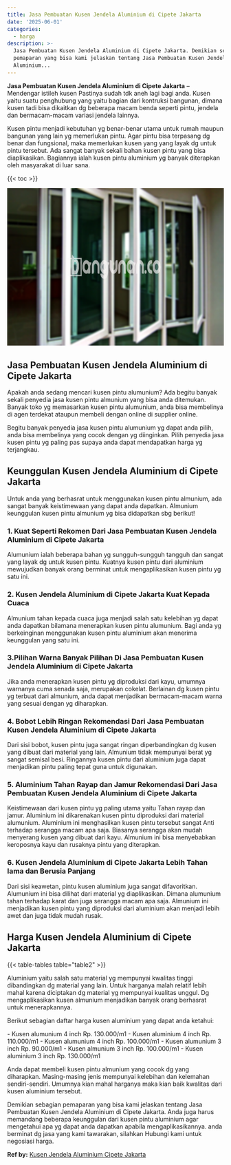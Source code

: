 ```yaml
---
title: Jasa Pembuatan Kusen Jendela Aluminium di Cipete Jakarta
date: '2025-06-01'
categories:
  - harga
description: >-
  Jasa Pembuatan Kusen Jendela Aluminium di Cipete Jakarta. Demikian sebagian
  pemaparan yang bisa kami jelaskan tentang Jasa Pembuatan Kusen Jendela
  Aluminium...
---
```


**Jasa Pembuatan Kusen Jendela Aluminium di Cipete Jakarta** – Mendengar istileh kusen Pastinya sudah tdk aneh lagi bagi anda. Kusen yaitu suatu penghubung yang yaitu bagian dari kontruksi bangunan, dimana kusen tadi bisa dikaitkan dg beberapa macam benda seperti pintu, jendela dan bermacam-macam variasi jendela lainnya.

Kusen pintu menjadi kebutuhan yg benar-benar utama untuk rumah maupun bangunan yang lain yg memerlukan pintu. Agar pintu bisa terpasang dg benar dan fungsional, maka memerlukan kusen yang yang layak dg untuk pintu tersebut. Ada sangat banyak sekali bahan kusen pintu yang bisa diaplikasikan. Bagiannya ialah kusen pintu aluminium yg banyak diterapkan oleh masyarakat di luar sana.

{{< toc >}}

![Jasa Pembuatan Kusen Jendela Aluminium di Cipete Jakarta](/images/harga-kusen-jendela-alumunium-42.png)

## Jasa Pembuatan Kusen Jendela Aluminium di Cipete Jakarta

Apakah anda sedang mencari kusen pintu alumunium? Ada begitu banyak sekali penyedia jasa kusen pintu almunium yang bisa anda ditemukan. Banyak toko yg memasarkan kusen pintu alumunium, anda bisa membelinya di agen terdekat ataupun membeli dengan online di supplier online.

Begitu banyak penyedia jasa kusen pintu alumunium yg dapat anda pilih, anda bisa membelinya yang cocok dengan yg diinginkan. Pilih penyedia jasa kusen pintu yg paling pas supaya anda dapat mendapatkan harga yg terjangkau.

## Keunggulan Kusen Jendela Aluminium di Cipete Jakarta

Untuk anda yang berhasrat untuk menggunakan kusen pintu almunium, ada sangat banyak keistimewaan yang dapat anda dapatkan. Almunium keunggulan kusen pintu almunium yg bisa didapatkan sbg berikut!

### 1\. Kuat Seperti Rekomen Dari Jasa Pembuatan Kusen Jendela Aluminium di Cipete Jakarta

Alumunium ialah beberapa bahan yg sungguh-sungguh tangguh dan sangat yang layak dg untuk kusen pintu. Kuatnya kusen pintu dari aluminium mewujudkan banyak orang berminat untuk mengaplikasikan kusen pintu yg satu ini.

### 2\. Kusen Jendela Aluminium di Cipete Jakarta Kuat Kepada Cuaca

Almunium tahan kepada cuaca juga menjadi salah satu kelebihan yg dapat anda dapatkan bilamana menerapkan kusen pintu alumunium. Bagi anda yg berkeinginan menggunakan kusen pintu aluminium akan menerima keunggulan yang satu ini.

### 3.Pilihan Warna Banyak Pilihan Di Jasa Pembuatan Kusen Jendela Aluminium di Cipete Jakarta

Jika anda menerapkan kusen pintu yg diproduksi dari kayu, umumnya warnanya cuma senada saja, merupakan cokelat. Berlainan dg kusen pintu yg terbuat dari almunium, anda dapat menjadikan bermacam-macam warna yang sesuai dengan yg diharapkan.

### 4\. Bobot Lebih Ringan Rekomendasi Dari Jasa Pembuatan Kusen Jendela Aluminium di Cipete Jakarta

Dari sisi bobot, kusen pintu juga sangat ringan diperbandingkan dg kusen yang dibuat dari material yang lain. Almunium tidak mempunyai berat yg sangat semisal besi. Ringannya kusen pintu dari aluminium juga dapat menjadikan pintu paling tepat guna untuk digunakan.

### 5\. Aluminium Tahan Rayap dan Jamur Rekomendasi Dari Jasa Pembuatan Kusen Jendela Aluminium di Cipete Jakarta

Keistimewaan dari kusen pintu yg paling utama yaitu Tahan rayap dan jamur. Aluminium ini dikarenakan kusen pintu diproduksi dari material alumunium. Aluminium ini menghasilkan kusen pintu tersebut sangat Anti terhadap serangga macam apa saja. Biasanya serangga akan mudah menyerang kusen yang dibuat dari kayu. Almunium ini bisa menyebabkan keroposnya kayu dan rusaknya pintu yang diterapkan.

### 6\. Kusen Jendela Aluminium di Cipete Jakarta Lebih Tahan lama dan Berusia Panjang

Dari sisi keawetan, pintu kusen aluminium juga sangat difavoritkan. Alumunium ini bisa dilihat dari material yg diaplikasikan. Dimana alumunium tahan terhadap karat dan juga serangga macam apa saja. Almunium ini menjadikan kusen pintu yang diproduksi dari aluminium akan menjadi lebih awet dan juga tidak mudah rusak.

## Harga Kusen Jendela Aluminium di Cipete Jakarta

{{< table-tables table="table2" >}}

Aluminium yaitu salah satu material yg mempunyai kwalitas tinggi dibandingkan dg material yang lain. Untuk harganya malah relatif lebih mahal karena diciptakan dg material yg mempunyai kualitas unggul. Dg mengaplikasikan kusen almunium menjadikan banyak orang berhasrat untuk menerapkannya.

Berikut sebagian daftar harga kusen aluminium yang dapat anda ketahui:

\- Kusen alumunium 4 inch Rp. 130.000/m1 - Kusen aluminium 4 inch Rp. 110.000/m1 - Kusen alumunium 4 inch Rp. 100.000/m1 - Kusen alumunium 3 inch Rp. 90.000/m1 - Kusen almunium 3 inch Rp. 100.000/m1 - Kusen aluminium 3 inch Rp. 130.000/m1

Anda dapat membeli kusen pintu almunium yang cocok dg yang diharapkan. Masing-masing jenis mempunyai kelebihan dan kelemahan sendiri-sendiri. Umumnya kian mahal harganya maka kian baik kwalitas dari kusen aluminium tersebut.

Demikian sebagian pemaparan yang bisa kami jelaskan tentang Jasa Pembuatan Kusen Jendela Aluminium di Cipete Jakarta. Anda juga harus memandang beberapa keunggulan dari kusen pintu aluminium agar mengetahui apa yg dapat anda dapatkan apabila mengaplikasikannya. anda berminat dg jasa yang kami tawarakan, silahkan Hubungi kami untuk negosiasi harga.

**Ref by:** [Kusen Jendela Aluminium Cipete Jakarta](https://id.wikipedia.org/wiki/Kusen)
